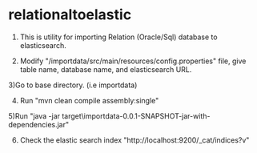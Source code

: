 # relationaltoelastic

1) This is utility for importing Relation (Oracle/Sql) database to elasticsearch.

2) Modify "/importdata/src/main/resources/config.properties" file, give table name, database name, and elasticsearch URL.

3)Go to base directory. (i.e importdata)

4) Run "mvn clean compile assembly:single"

5)Run "java -jar target\importdata-0.0.1-SNAPSHOT-jar-with-dependencies.jar"

6) Check the elastic search index "http://localhost:9200/_cat/indices?v"
